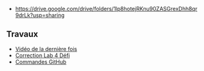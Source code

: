 - https://drive.google.com/drive/folders/1lp8hotejRKnu90ZASGrexDhh8qr9drLk?usp=sharing


## Travaux

- [Vidéo de la dernière fois](https://drive.google.com/drive/folders/18I8jCiKhtscAyg6yemFA58omA70WcZID?usp=sharing)
- [Correction Lab 4 Défi](https://drive.google.com/drive/folders/1c2_CuN-YHfnuFnzJfzUt7KiyTgffcWxc?usp=sharing)
- [Commandes GitHub](https://github.com/devopsgodhrehouma/rehoumaaws-arch/blob/main/02-labSiteWeb/02-commandes02.md)


